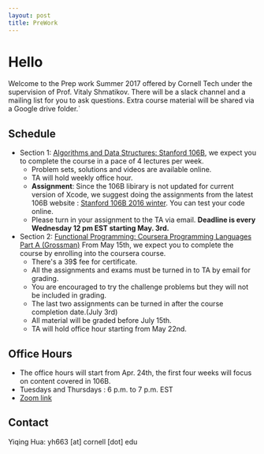 ```yaml
---
layout: post
title: PreWork
---
```


# Hello

Welcome to the Prep work Summer 2017 offered by Cornell Tech under the supervision of Prof. Vitaly Shmatikov. 
There will be a slack channel and a mailing list for you to ask questions.
Extra course material will be shared via a Google drive folder.`

## Schedule

- Section 1: [Algorithms and Data Structures: Stanford 106B](https://see.stanford.edu/Course/CS106B), we expect you to complete the course in a pace of 4 lectures per week.
     * Problem sets, solutions and videos are available online. 
     * TA will hold weekly office hour.
     * **Assignment**: Since the 106B libirary is not updated for current version of Xcode, we suggest doing the assignments from the latest 106B website : [Stanford 106B 2016 winter](http://web.stanford.edu/class/archive/cs/cs106b/cs106b.1164/). You can test your code online.
     * Please turn in your assignment to the TA via email. **Deadline is every Wednesday 12 pm EST starting May. 3rd.**
- Section 2: [Functional Programming: Coursera Programming Languages Part A (Grossman)](https://www.coursera.org/learn/programming-languages) From May 15th, we expect you to complete the course by enrolling into the coursera course.  
     * There's a 39$ fee for certificate.
     * All the assignments and exams must be turned in to TA by email for grading.
     * You are encouraged to try the challenge problems but they will not be included in grading.
     * The last two assignments can be turned in after the course completion date.(July 3rd) 
     * All material will be graded before July 15th.
     * TA will hold office hour starting from May 22nd.

## Office Hours

- The office hours will start from Apr. 24th, the first four weeks will focus on content covered in 106B.
- Tuesdays and Thursdays : 6 p.m. to 7 p.m. EST
- [Zoom link](https://zoom.us/j/500825568)

## Contact

Yiqing Hua: yh663 [at] cornell [dot] edu 


